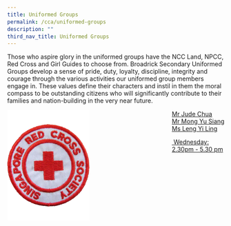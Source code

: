 ```yaml
---
title: Uniformed Groups
permalink: /cca/uniformed-groups
description: ""
third_nav_title: Uniformed Groups
---
```

Those who aspire glory in the uniformed groups have the NCC Land, NPCC, Red Cross and Girl Guides to choose from. Broadrick Secondary Uniformed Groups develop a sense of pride, duty, loyalty, discipline, integrity and courage through the various activities our uniformed group members engage in. These values define their characters and instil in them the moral compass to be outstanding citizens who will significantly contribute to their families and nation-building in the very near future.
 
<div>
<div style="float: left">
<a href="https://www-broadricksec-moe-edu-sg-admin.cwp.sg/cca/uniformed-groups/red-cross">
<img src="/images/red%20cross%20logo.png" 
     style="width:50%">
</div>
<div>

</div>
</div>

Mr Jude Chua <br>
Mr Mong Yu Siang <br>
Ms Leng Yi Ling

 Wednesday: 2.30pm - 5.30 pm